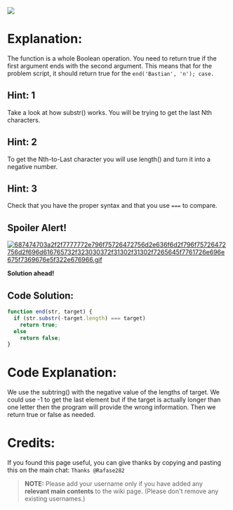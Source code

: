 ![](http://i.imgur.com/Z7vhddH.jpg)

# Explanation:
The function is a whole Boolean operation. You need to return true if the first argument ends with the second argument. This means that for the problem script, it should return true for the `end('Bastian', 'n'); case.`

## Hint: 1
Take a look at how substr() works. You will be trying to get the last Nth characters.

## Hint: 2
To get the Nth-to-Last character you will use length() and turn it into a negative number.

## Hint: 3
Check that you have the proper syntax and that you use `===` to compare.

## Spoiler Alert!
[![687474703a2f2f7777772e796f75726472756d2e636f6d2f796f75726472756d2f696d616765732f323030372f31302f31302f7265645f7761726e696e675f7369676e5f322e676966.gif](https://files.gitter.im/FreeCodeCamp/Wiki/nlOm/thumb/687474703a2f2f7777772e796f75726472756d2e636f6d2f796f75726472756d2f696d616765732f323030372f31302f31302f7265645f7761726e696e675f7369676e5f322e676966.gif)](https://files.gitter.im/FreeCodeCamp/Wiki/nlOm/687474703a2f2f7777772e796f75726472756d2e636f6d2f796f75726472756d2f696d616765732f323030372f31302f31302f7265645f7761726e696e675f7369676e5f322e676966.gif)

**Solution ahead!**

## Code Solution:

```js
function end(str, target) {
  if (str.substr(-target.length) === target)
    return true;
  else
    return false;
}
```

# Code Explanation:
We use the subtring() with the negative value of the lengths of target. We could use -1 to get the last element but if the target is actually longer than one letter then the program will provide the wrong information. Then we return true or false as needed.

# Credits:
If you found this page useful, you can give thanks by copying and pasting this on the main chat: `Thanks @Rafase282`

> **NOTE:** Please add your username only if you have added any **relevant main contents** to the wiki page. (Please don't remove any existing usernames.)